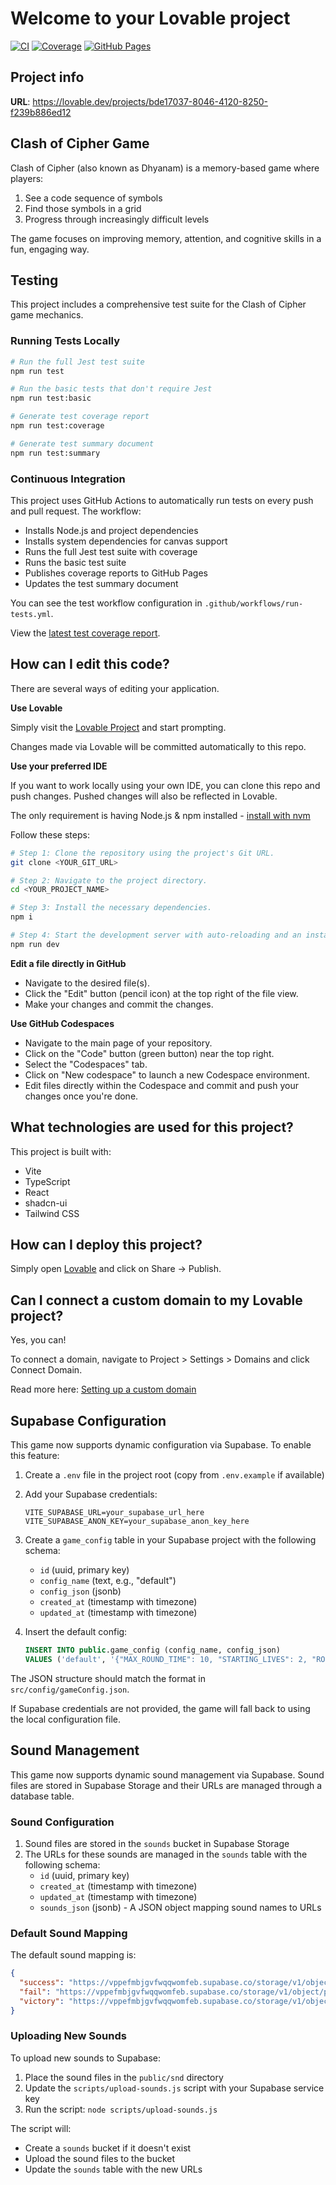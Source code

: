 # Welcome to your Lovable project

[![CI](https://github.com/shadowhacker/clash-of-cipher/actions/workflows/run-tests.yml/badge.svg)](https://github.com/shadowhacker/clash-of-cipher/actions/workflows/run-tests.yml)
[![Coverage](https://img.shields.io/badge/coverage-report-brightgreen)](https://shadowhacker.github.io/clash-of-cipher/coverage-report/)
[![GitHub Pages](https://img.shields.io/badge/GitHub%20Pages-deployed-blue)](https://shadowhacker.github.io/clash-of-cipher/)

## Project info

**URL**: https://lovable.dev/projects/bde17037-8046-4120-8250-f239b886ed12

## Clash of Cipher Game

Clash of Cipher (also known as Dhyanam) is a memory-based game where players:

1. See a code sequence of symbols
2. Find those symbols in a grid
3. Progress through increasingly difficult levels

The game focuses on improving memory, attention, and cognitive skills in a fun, engaging way.

## Testing

This project includes a comprehensive test suite for the Clash of Cipher game mechanics.

### Running Tests Locally

```sh
# Run the full Jest test suite
npm run test

# Run the basic tests that don't require Jest
npm run test:basic

# Generate test coverage report
npm run test:coverage

# Generate test summary document
npm run test:summary
```

### Continuous Integration

This project uses GitHub Actions to automatically run tests on every push and pull request. The workflow:

- Installs Node.js and project dependencies
- Installs system dependencies for canvas support
- Runs the full Jest test suite with coverage
- Runs the basic test suite
- Publishes coverage reports to GitHub Pages
- Updates the test summary document

You can see the test workflow configuration in `.github/workflows/run-tests.yml`.

View the [latest test coverage report](https://shadowhacker.github.io/clash-of-cipher/coverage-report/).

## How can I edit this code?

There are several ways of editing your application.

**Use Lovable**

Simply visit the [Lovable Project](https://lovable.dev/projects/bde17037-8046-4120-8250-f239b886ed12) and start prompting.

Changes made via Lovable will be committed automatically to this repo.

**Use your preferred IDE**

If you want to work locally using your own IDE, you can clone this repo and push changes. Pushed changes will also be reflected in Lovable.

The only requirement is having Node.js & npm installed - [install with nvm](https://github.com/nvm-sh/nvm#installing-and-updating)

Follow these steps:

```sh
# Step 1: Clone the repository using the project's Git URL.
git clone <YOUR_GIT_URL>

# Step 2: Navigate to the project directory.
cd <YOUR_PROJECT_NAME>

# Step 3: Install the necessary dependencies.
npm i

# Step 4: Start the development server with auto-reloading and an instant preview.
npm run dev
```

**Edit a file directly in GitHub**

- Navigate to the desired file(s).
- Click the "Edit" button (pencil icon) at the top right of the file view.
- Make your changes and commit the changes.

**Use GitHub Codespaces**

- Navigate to the main page of your repository.
- Click on the "Code" button (green button) near the top right.
- Select the "Codespaces" tab.
- Click on "New codespace" to launch a new Codespace environment.
- Edit files directly within the Codespace and commit and push your changes once you're done.

## What technologies are used for this project?

This project is built with:

- Vite
- TypeScript
- React
- shadcn-ui
- Tailwind CSS

## How can I deploy this project?

Simply open [Lovable](https://lovable.dev/projects/bde17037-8046-4120-8250-f239b886ed12) and click on Share -> Publish.

## Can I connect a custom domain to my Lovable project?

Yes, you can!

To connect a domain, navigate to Project > Settings > Domains and click Connect Domain.

Read more here: [Setting up a custom domain](https://docs.lovable.dev/tips-tricks/custom-domain#step-by-step-guide)

## Supabase Configuration

This game now supports dynamic configuration via Supabase. To enable this feature:

1. Create a `.env` file in the project root (copy from `.env.example` if available)
2. Add your Supabase credentials:
   ```
   VITE_SUPABASE_URL=your_supabase_url_here
   VITE_SUPABASE_ANON_KEY=your_supabase_anon_key_here
   ```
3. Create a `game_config` table in your Supabase project with the following schema:
   - `id` (uuid, primary key)
   - `config_name` (text, e.g., "default")
   - `config_json` (jsonb)
   - `created_at` (timestamp with timezone)
   - `updated_at` (timestamp with timezone)

4. Insert the default config:
   ```sql
   INSERT INTO public.game_config (config_name, config_json) 
   VALUES ('default', '{"MAX_ROUND_TIME": 10, "STARTING_LIVES": 2, "ROUND_LOGIC": [...]}');
   ```

The JSON structure should match the format in `src/config/gameConfig.json`.

If Supabase credentials are not provided, the game will fall back to using the local configuration file.

## Sound Management

This game now supports dynamic sound management via Supabase. Sound files are stored in Supabase Storage and their URLs are managed through a database table.

### Sound Configuration

1. Sound files are stored in the `sounds` bucket in Supabase Storage
2. The URLs for these sounds are managed in the `sounds` table with the following schema:
   - `id` (uuid, primary key)
   - `created_at` (timestamp with timezone)
   - `updated_at` (timestamp with timezone)
   - `sounds_json` (jsonb) - A JSON object mapping sound names to URLs

### Default Sound Mapping

The default sound mapping is:

```json
{
  "success": "https://vppefmbjgvfwqqwomfeb.supabase.co/storage/v1/object/public/sounds/success_bell.mp3",
  "fail": "https://vppefmbjgvfwqqwomfeb.supabase.co/storage/v1/object/public/sounds/failure_bell.mp3",
  "victory": "https://vppefmbjgvfwqqwomfeb.supabase.co/storage/v1/object/public/sounds/victory.mp3"
}
```

### Uploading New Sounds

To upload new sounds to Supabase:

1. Place the sound files in the `public/snd` directory
2. Update the `scripts/upload-sounds.js` script with your Supabase service key
3. Run the script: `node scripts/upload-sounds.js`

The script will:
- Create a `sounds` bucket if it doesn't exist
- Upload the sound files to the bucket
- Update the `sounds` table with the new URLs
